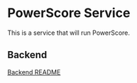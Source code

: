 # PowerScore Service

This is a service that will run PowerScore.

## Backend

[Backend README](backend/README.md)